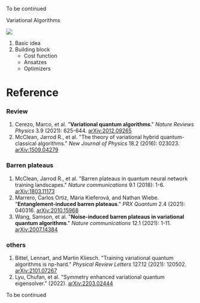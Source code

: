 To be continued

Variational Algorithms

![](https://jptanjing.oss-cn-beijing.aliyuncs.com/jptanjing/QC/image-20221011113730713.png)

1. Basic idea
2. Building block
   - Cost function 
   - Ansatzes
   - Optimizers





<!-- toc -->





# Reference

### Review

1. Cerezo, Marco, et al. "**Variational quantum algorithms**." *Nature Reviews Physics* 3.9 (2021): 625-644. [arXiv:2012.09265](https://arxiv.org/abs/2012.09265)
2. McClean, Jarrod R., et al. "The theory of variational hybrid quantum-classical algorithms." *New Journal of Physics* 18.2 (2016): 023023. [arXiv:1509.04279](https://arxiv.org/abs/1509.04279)

### Barren plateaus 

1. McClean, Jarrod R., et al. "Barren plateaus in quantum neural network training landscapes." *Nature communications* 9.1 (2018): 1-6. [arXiv:1803.11173](https://arxiv.org/abs/1803.11173)
2. Marrero, Carlos Ortiz, Mária Kieferová, and Nathan Wiebe. "**Entanglement-induced barren plateaus**." *PRX Quantum* 2.4 (2021): 040316. [arXiv:2010.15968](https://arxiv.org/abs/2010.15968)
3. Wang, Samson, et al. "**Noise-induced barren plateaus in variational quantum algorithms**." *Nature communications* 12.1 (2021): 1-11. [arXiv:2007.14384](https://arxiv.org/abs/2007.14384)

### others

1. Bittel, Lennart, and Martin Kliesch. "Training variational quantum algorithms is np-hard." *Physical Review Letters* 127.12 (2021): 120502.  [arXiv:2101.07267](https://arxiv.org/abs/2101.07267)
2. Lyu, Chufan, et al. "Symmetry enhanced variational quantum eigensolver." (2022).  [arXiv:2203.02444](https://arxiv.org/abs/2203.02444)



To be continued



